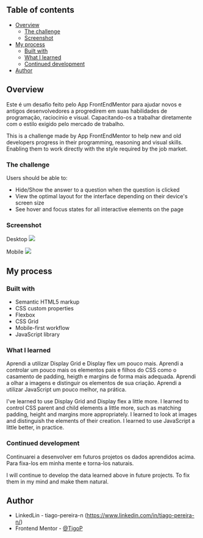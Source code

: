 ## Table of contents

- [Overview](#overview)
  - [The challenge](#the-challenge)
  - [Screenshot](#screenshot)
- [My process](#my-process)
  - [Built with](#built-with)
  - [What I learned](#what-i-learned)
  - [Continued development](#continued-development)
- [Author](#author)

## Overview

Este é um desafio feito pelo App FrontEndMentor para ajudar novos e antigos desenvolvedores a progredirem em suas habilidades de programação, raciocinio e visual. Capacitando-os a trabalhar diretamente com o estilo exigido pelo mercado de trabalho.

This is a challenge made by App FrontEndMentor to help new and old developers progress in their programming, reasoning and visual skills. Enabling them to work directly with the style required by the job market.

### The challenge

Users should be able to:

- Hide/Show the answer to a question when the question is clicked
- View the optimal layout for the interface depending on their device's screen size
- See hover and focus states for all interactive elements on the page

### Screenshot

Desktop
![](../imagens/DesktopScreenShot.png)

Mobile
![](../imagens/MobileScreenShot.png)

## My process

### Built with

- Semantic HTML5 markup
- CSS custom properties
- Flexbox
- CSS Grid
- Mobile-first workflow
- JavaScript library

### What I learned

Aprendi a utilizar Display Grid e Display flex um pouco mais. Aprendi a controlar um pouco mais os elementos pais e filhos do CSS como o casamento de padding, heigth e margins de forma mais adequada. Aprendi a olhar a imagens e distinguir os elementos de sua criação. Aprendi a utilizar JavaScript um pouco melhor, na prática.

I've learned to use Display Grid and Display flex a little more. I learned to control CSS parent and child elements a little more, such as matching padding, height and margins more appropriately. I learned to look at images and distinguish the elements of their creation. I learned to use JavaScript a little better, in practice.

### Continued development

Continuarei a desenvolver em futuros projetos os dados aprendidos acima. Para fixa-los em minha mente e torna-los naturais.

I will continue to develop the data learned above in future projects. To fix them in my mind and make them natural.

## Author

- LinkedLin - tiago-pereira-n (https://www.linkedin.com/in/tiago-pereira-n/)
- Frontend Mentor - [@TigoP](https://www.frontendmentor.io/profile/TigoP)
